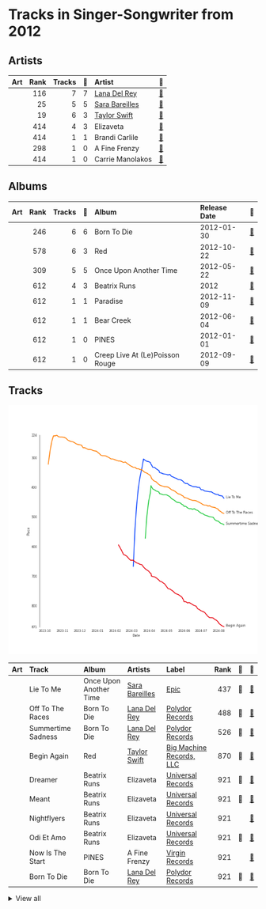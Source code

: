 # Tracks in Singer-Songwriter from 2012

## Artists

| Art | Rank | Tracks | 💚 | Artist | 🔗 |
|:---|---:|---:|---:|:---|:---|
| <img src="https://i.scdn.co/image/ab6761610000e5ebb99cacf8acd5378206767261" alt="" width="50" /> | 116 | 7 | 7 | [Lana Del Rey](../../../artists/lana_del_rey/overview.md) | [🔗](https://open.spotify.com/artist/00FQb4jTyendYWaN8pK0wa) |
| <img src="https://i.scdn.co/image/ab6761610000e5eb0bae7cfd3b32b10154e0b8b3" alt="" width="50" /> | 25 | 5 | 5 | [Sara Bareilles](../../../artists/sara_bareilles/overview.md) | [🔗](https://open.spotify.com/artist/2Sqr0DXoaYABbjBo9HaMkM) |
| <img src="https://i.scdn.co/image/ab6761610000e5ebe672b5f553298dcdccb0e676" alt="" width="50" /> | 19 | 6 | 3 | [Taylor Swift](../../../artists/taylor_swift/overview.md) | [🔗](https://open.spotify.com/artist/06HL4z0CvFAxyc27GXpf02) |
| <img src="https://i.scdn.co/image/ab6761610000e5eba454f0e9a4c7f464347e9cfa" alt="" width="50" /> | 414 | 4 | 3 | Elizaveta | [🔗](https://open.spotify.com/artist/2a9bCkqCkLvXM0s3uPvR7M) |
| <img src="https://i.scdn.co/image/ab6761610000e5eb26e35e5ceab6998278006481" alt="" width="50" /> | 414 | 1 | 1 | Brandi Carlile | [🔗](https://open.spotify.com/artist/2sG4zTOLvjKG1PSoOyf5Ej) |
| <img src="https://i.scdn.co/image/15b7ee7550ed4472700d573803ff90f2967f84d1" alt="" width="50" /> | 298 | 1 | 0 | A Fine Frenzy | [🔗](https://open.spotify.com/artist/5dTYaRzOn4rXGBLH052EeQ) |
| <img src="https://i.scdn.co/image/ab6761610000e5eb84edb8fc7e5a460d4e3664e5" alt="" width="50" /> | 414 | 1 | 0 | Carrie Manolakos | [🔗](https://open.spotify.com/artist/15ptZqEJWDBnhVx6fqaCWV) |

## Albums

| Art | Rank | Tracks | 💚 | Album | Release Date | 🔗 |
|:---|---:|---:|---:|:---|:---|:---|
| <img src="https://i.scdn.co/image/ab67616d0000b273a1c37f3fd969287c03482c3b" alt="" width="50" /> | 246 | 6 | 6 | Born To Die | 2012-01-30 | [🔗](https://open.spotify.com/album/4X8hAqIWpQyQks2yRhyqs4) |
| <img src="https://i.scdn.co/image/ab67616d0000b27396384c98ac4f3e7c2440f5b5" alt="" width="50" /> | 578 | 6 | 3 | Red | 2012-10-22 | [🔗](https://open.spotify.com/album/1EoDsNmgTLtmwe1BDAVxV5) |
| <img src="https://i.scdn.co/image/ab67616d0000b2731cb638deee3de9a9060ca6aa" alt="" width="50" /> | 309 | 5 | 5 | Once Upon Another Time | 2012-05-22 | [🔗](https://open.spotify.com/album/1PrqYZJRzGNf8AsSOraxnZ) |
| <img src="https://i.scdn.co/image/ab67616d0000b273156f329b3c2b3ce752d9e614" alt="" width="50" /> | 612 | 4 | 3 | Beatrix Runs | 2012 | [🔗](https://open.spotify.com/album/7HsPaYQbCYnxosF5WiSlEA) |
| <img src="https://i.scdn.co/image/ab67616d0000b2734123029b8c0648e8f1fad18a" alt="" width="50" /> | 612 | 1 | 1 | Paradise | 2012-11-09 | [🔗](https://open.spotify.com/album/1JnjcAIKQ9TSJFVFierTB8) |
| <img src="https://i.scdn.co/image/ab67616d0000b273f5aac98410fb9e64e29827d4" alt="" width="50" /> | 612 | 1 | 1 | Bear Creek | 2012-06-04 | [🔗](https://open.spotify.com/album/5b8YTIrc88vdnfRguZqvVE) |
| <img src="https://i.scdn.co/image/ab67616d0000b2732cf1dcc65396176307f23524" alt="" width="50" /> | 612 | 1 | 0 | PINES | 2012-01-01 | [🔗](https://open.spotify.com/album/1876e9QcHkJ3Hgo4NqKXBN) |
| <img src="https://i.scdn.co/image/ab67616d0000b273ba49075f7bba31bdadbdf012" alt="" width="50" /> | 612 | 1 | 0 | Creep Live At (Le)Poisson Rouge | 2012-09-09 | [🔗](https://open.spotify.com/album/3tzHjGnv1WpG78SzgRKFIi) |

## Tracks

![Track score ranking over time](../../../images/playlists/singer-songwriter/2012/tracks_time_series.png)

| Art | Track | Album | Artists | Label | Rank | 💚 | 🔗 |
|:---|:---|:---|:---|:---|---:|:---|:---|
| <img src="https://i.scdn.co/image/ab67616d0000b2731cb638deee3de9a9060ca6aa" alt="" width="50" /> | Lie To Me | Once Upon Another Time | [Sara Bareilles](../../../artists/sara_bareilles/overview.md) | [Epic](../../../labels/epic) | 437 | 💚 | [🔗](https://open.spotify.com/track/15zarGPJkaG3btC3Co7Luo) |
| <img src="https://i.scdn.co/image/ab67616d0000b273a1c37f3fd969287c03482c3b" alt="" width="50" /> | Off To The Races | Born To Die | [Lana Del Rey](../../../artists/lana_del_rey/overview.md) | [Polydor Records](../../../labels/polydor_records) | 488 | 💚 | [🔗](https://open.spotify.com/track/7grzMnF1FHponm2aJBWj8E) |
| <img src="https://i.scdn.co/image/ab67616d0000b273a1c37f3fd969287c03482c3b" alt="" width="50" /> | Summertime Sadness | Born To Die | [Lana Del Rey](../../../artists/lana_del_rey/overview.md) | [Polydor Records](../../../labels/polydor_records) | 526 | 💚 | [🔗](https://open.spotify.com/track/4cKtn8Shw999egpwBmWQmp) |
| <img src="https://i.scdn.co/image/ab67616d0000b27396384c98ac4f3e7c2440f5b5" alt="" width="50" /> | Begin Again | Red | [Taylor Swift](../../../artists/taylor_swift/overview.md) | [Big Machine Records, LLC](../../../labels/big_machine_records) | 870 | 💚 | [🔗](https://open.spotify.com/track/0L4YCNRfXAoTvdpWeH2RGj) |
| <img src="https://i.scdn.co/image/ab67616d0000b273156f329b3c2b3ce752d9e614" alt="" width="50" /> | Dreamer | Beatrix Runs | Elizaveta | [Universal Records](../../../labels/universal_music_llc) | 921 | 💚 | [🔗](https://open.spotify.com/track/6Rod4YnyLthZqnvInGlPKI) |
| <img src="https://i.scdn.co/image/ab67616d0000b273156f329b3c2b3ce752d9e614" alt="" width="50" /> | Meant | Beatrix Runs | Elizaveta | [Universal Records](../../../labels/universal_music_llc) | 921 | 💚 | [🔗](https://open.spotify.com/track/0HEA0fIQiqOCQBcHd8PdXo) |
| <img src="https://i.scdn.co/image/ab67616d0000b273156f329b3c2b3ce752d9e614" alt="" width="50" /> | Nightflyers | Beatrix Runs | Elizaveta | [Universal Records](../../../labels/universal_music_llc) | 921 | | [🔗](https://open.spotify.com/track/2IJIZnAmBgkbohDRZDIMl5) |
| <img src="https://i.scdn.co/image/ab67616d0000b273156f329b3c2b3ce752d9e614" alt="" width="50" /> | Odi Et Amo | Beatrix Runs | Elizaveta | [Universal Records](../../../labels/universal_music_llc) | 921 | 💚 | [🔗](https://open.spotify.com/track/24wPBY34rV79iESLYdpsRH) |
| <img src="https://i.scdn.co/image/ab67616d0000b2732cf1dcc65396176307f23524" alt="" width="50" /> | Now Is The Start | PINES | A Fine Frenzy | [Virgin Records](../../../labels/virgin_records) | 921 | | [🔗](https://open.spotify.com/track/3gEyA6UtRSk1058sev61D6) |
| <img src="https://i.scdn.co/image/ab67616d0000b273a1c37f3fd969287c03482c3b" alt="" width="50" /> | Born To Die | Born To Die | [Lana Del Rey](../../../artists/lana_del_rey/overview.md) | [Polydor Records](../../../labels/polydor_records) | 921 | 💚 | [🔗](https://open.spotify.com/track/3eRZZ4d2RJSqFKzP7tSdFE) |


<details>
<summary>View all</summary>

| Art | Track | Album | Artists | Label | Rank | 💚 | 🔗 |
|:---|:---|:---|:---|:---|---:|:---|:---|
| <img src="https://i.scdn.co/image/ab67616d0000b273a1c37f3fd969287c03482c3b" alt="" width="50" /> | Dark Paradise | Born To Die | [Lana Del Rey](../../../artists/lana_del_rey/overview.md) | [Polydor Records](../../../labels/polydor_records) | 921 | 💚 | [🔗](https://open.spotify.com/track/0rbuGVyW18IpX0bhA3P4Oh) |
| <img src="https://i.scdn.co/image/ab67616d0000b273a1c37f3fd969287c03482c3b" alt="" width="50" /> | Radio | Born To Die | [Lana Del Rey](../../../artists/lana_del_rey/overview.md) | [Polydor Records](../../../labels/polydor_records) | 921 | 💚 | [🔗](https://open.spotify.com/track/45dAw6GXEsogcDF3NUgj3O) |
| <img src="https://i.scdn.co/image/ab67616d0000b273a1c37f3fd969287c03482c3b" alt="" width="50" /> | Video Games | Born To Die | [Lana Del Rey](../../../artists/lana_del_rey/overview.md) | [Polydor Records](../../../labels/polydor_records) | 921 | 💚 | [🔗](https://open.spotify.com/track/5by7gtiDrxe4n2qQQunL8S) |
| <img src="https://i.scdn.co/image/ab67616d0000b2731cb638deee3de9a9060ca6aa" alt="" width="50" /> | Bright Lights and Cityscapes | Once Upon Another Time | [Sara Bareilles](../../../artists/sara_bareilles/overview.md) | [Epic](../../../labels/epic) | 921 | 💚 | [🔗](https://open.spotify.com/track/7CEWZ0h4rez5BqMQwx4QXf) |
| <img src="https://i.scdn.co/image/ab67616d0000b2731cb638deee3de9a9060ca6aa" alt="" width="50" /> | Once Upon Another Time | Once Upon Another Time | [Sara Bareilles](../../../artists/sara_bareilles/overview.md) | [Epic](../../../labels/epic) | 921 | 💚 | [🔗](https://open.spotify.com/track/7KG9zriC6iP8F1CNihtR8Y) |
| <img src="https://i.scdn.co/image/ab67616d0000b2731cb638deee3de9a9060ca6aa" alt="" width="50" /> | Stay | Once Upon Another Time | [Sara Bareilles](../../../artists/sara_bareilles/overview.md) | [Epic](../../../labels/epic) | 921 | 💚 | [🔗](https://open.spotify.com/track/24xqELXbmKDFLKkR3271jb) |
| <img src="https://i.scdn.co/image/ab67616d0000b2731cb638deee3de9a9060ca6aa" alt="" width="50" /> | Sweet As Whole | Once Upon Another Time | [Sara Bareilles](../../../artists/sara_bareilles/overview.md) | [Epic](../../../labels/epic) | 921 | 💚 | [🔗](https://open.spotify.com/track/04BcODyhCDTV7SBFeJHOXe) |
| <img src="https://i.scdn.co/image/ab67616d0000b273f5aac98410fb9e64e29827d4" alt="" width="50" /> | That Wasn't Me | Bear Creek | Brandi Carlile | [Columbia](../../../labels/columbia) | 921 | 💚 | [🔗](https://open.spotify.com/track/6iqAJh3X8bf94eo4reme5L) |
| <img src="https://i.scdn.co/image/ab67616d0000b273ba49075f7bba31bdadbdf012" alt="" width="50" /> | Creep Live At (Le)Poisson Rouge | Creep Live At (Le)Poisson Rouge | Carrie Manolakos | Carrie Manolakos | 921 | | [🔗](https://open.spotify.com/track/4u3lSdRyniEtEY0eoLGTih) |
| <img src="https://i.scdn.co/image/ab67616d0000b27396384c98ac4f3e7c2440f5b5" alt="" width="50" /> | 22 | Red | [Taylor Swift](../../../artists/taylor_swift/overview.md) | [Big Machine Records, LLC](../../../labels/big_machine_records) | 921 | | [🔗](https://open.spotify.com/track/2ULNeSomDxVNmdDy8VxEBU) |
| <img src="https://i.scdn.co/image/ab67616d0000b27396384c98ac4f3e7c2440f5b5" alt="" width="50" /> | All Too Well | Red | [Taylor Swift](../../../artists/taylor_swift/overview.md) | [Big Machine Records, LLC](../../../labels/big_machine_records) | 921 | 💚 | [🔗](https://open.spotify.com/track/4XMP3zVxrnr58T0tjIHvpR) |
| <img src="https://i.scdn.co/image/ab67616d0000b27396384c98ac4f3e7c2440f5b5" alt="" width="50" /> | I Knew You Were Trouble. | Red | [Taylor Swift](../../../artists/taylor_swift/overview.md) | [Big Machine Records, LLC](../../../labels/big_machine_records) | 921 | | [🔗](https://open.spotify.com/track/72jCZdH0Lhg93z6Z4hBjgj) |
| <img src="https://i.scdn.co/image/ab67616d0000b27396384c98ac4f3e7c2440f5b5" alt="" width="50" /> | Red | Red | [Taylor Swift](../../../artists/taylor_swift/overview.md) | [Big Machine Records, LLC](../../../labels/big_machine_records) | 921 | 💚 | [🔗](https://open.spotify.com/track/0cITLOYn1Sv4q27zZPqlNK) |
| <img src="https://i.scdn.co/image/ab67616d0000b27396384c98ac4f3e7c2440f5b5" alt="" width="50" /> | We Are Never Ever Getting Back Together | Red | [Taylor Swift](../../../artists/taylor_swift/overview.md) | [Big Machine Records, LLC](../../../labels/big_machine_records) | 921 | | [🔗](https://open.spotify.com/track/7AEAGTc8cReDqcbPoY9gwo) |
| <img src="https://i.scdn.co/image/ab67616d0000b2734123029b8c0648e8f1fad18a" alt="" width="50" /> | Bel Air | Paradise | [Lana Del Rey](../../../artists/lana_del_rey/overview.md) | [Polydor Records](../../../labels/polydor_records) | 921 | 💚 | [🔗](https://open.spotify.com/track/1OI3ZMcABE1U7hnhf9BENL) |

</details>

